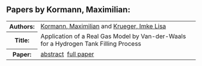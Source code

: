 <h2>Papers by Kormann, Maximilian:</h2>
<!-- Begin papers -->
<table>
<tr><th>Authors:</th><td>
<a href="../authors/author_131.html">Kormann, Maximilian</a> and 
<a href="../authors/author_136.html">Krueger, Imke Lisa</a>
</td></tr>
<tr><th>Title:  </th><td>Application of a Real Gas Model by Van-der-Waals for a Hydrogen Tank Filling Process</td></tr>
<tr><th>Paper:  </th><td><a href="../abstracts/Modelica2019abstract6B1.pdf">abstract</a>&nbsp;&nbsp;<a href="../papers/Modelica2019paper6B1.pdf">full paper</a></td></tr>
</table>
<br>
<!-- End papers -->
